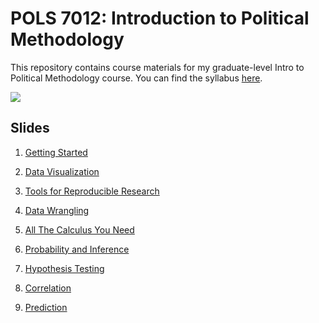 # POLS 7012: Introduction to Political Methodology

This repository contains course materials for my graduate-level Intro to Political Methodology course. You can find the syllabus [here](https://joeornstein.github.io/courses/intro-political-methodology/syllabus/POLS-7012-syllabus.pdf).

[![](https://imgs.xkcd.com/comics/certainty.png)](https://xkcd.com/263/)

## Slides

1. [Getting Started](https://joeornstein.github.io/courses/intro-political-methodology/slides/01-Getting-Started/01-Getting-Started.html)

2. [Data Visualization](https://joeornstein.github.io/courses/intro-political-methodology/slides/02-Data-Visualization/02-Data-Visualization.html)

3. [Tools for Reproducible Research](https://joeornstein.github.io/courses/intro-political-methodology/slides/03-Tools-for-Reproducible-Research/03-Tools-for-Reproducible-Research.html)

4. [Data Wrangling](https://github.com/joeornstein/POLS7012-Data-Wrangling)

5. [All The Calculus You Need](https://joeornstein.github.io/courses/intro-political-methodology/slides/06-Calculus/06-Calculus.html)

6. [Probability and Inference](https://joeornstein.github.io/courses/intro-political-methodology/slides/07-Probability/07-Probability.html)

7. [Hypothesis Testing](https://joeornstein.github.io/courses/intro-political-methodology/slides/07-Probability/08-Hypothesis-Testing.html)

8. [Correlation](https://joeornstein.github.io/courses/intro-political-methodology/slides/09-Correlation/09-Correlation.html)

9. [Prediction](https://joeornstein.github.io/courses/intro-political-methodology/slides/10-Prediction/10-Prediction.html)
